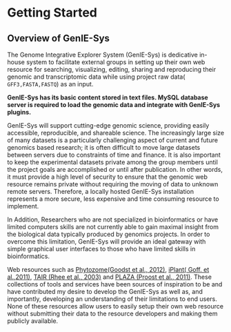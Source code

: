 # Getting Started

## Overview of GenIE-Sys

The Genome Integrative Explorer System \(GenIE-Sys\) is dedicative in-house system to facilitate external groups in setting up their own web resource for searching, visualizing, editing, sharing and reproducing their genomic and transcriptomic data while using project raw data\( `GFF3,FASTA,FASTQ`\) as an input.

**GenIE-Sys has its basic content stored in text files. MySQL database server is required to load the genomic data and integrate with GenIE-Sys plugins.**

GenIE-Sys will support cutting-edge genomic science, providing easily accessible, reproducible, and shareable science. The increasingly large size of many datasets is a particularly challenging aspect of current and future genomics based research; it is often difficult to move large datasets between servers due to constraints of time and finance. It is also important to keep the experimental datasets private among the group members until the project goals are accomplished or until after publication. In other words, it must provide a high level of security to ensure that the genomic web resource remains private without requiring the moving of data to unknown remote servers. Therefore, a locally hosted GenIE-Sys installation represents a more secure, less expensive and time consuming resource to implement.

In Addition, Researchers who are not specialized in bioinformatics or have limited computers skills are not currently able to gain maximal insight from the biological data typically produced by genomics projects. In order to overcome this limitation, GenIE-Sys will provide an ideal gateway with simple graphical user interfaces to those who have limited skills in bioinformatics.

Web resources such as [Phytozome\(Goodst et al., 2012\)](http://www.ncbi.nlm.nih.gov/pmc/articles/PMC3245001/), [iPlant\( Goff. et al.,2011\)](http://www.ncbi.nlm.nih.gov/pmc/articles/PMC3355756/), [TAIR \(Rhee et al., 2003\)](https://academic.oup.com/nar/article/31/1/224/2401365/The-Arabidopsis-Information-Resource-TAIR-a-model) and [PLAZA \(Proost et al., 2011\)](http://www.plantphysiol.org/content/158/2/590). These collections of tools and services have been sources of inspiration to be and have contributed my desire to develop the GenIE-Sys as well as, and importantly, developing an understanding of their limitations to end users. None of these resources allow users to easily setup their own web resource without submitting their data to the resource developers and making them publicly available.



